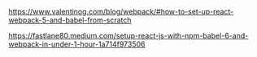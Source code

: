 https://www.valentinog.com/blog/webpack/#how-to-set-up-react-webpack-5-and-babel-from-scratch

https://fastlane80.medium.com/setup-react-js-with-npm-babel-6-and-webpack-in-under-1-hour-1a714f973506